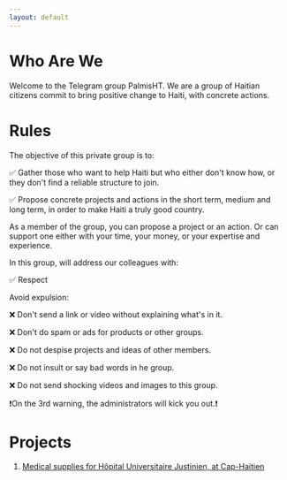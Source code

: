 ```yaml
---
layout: default
---
```


# Who Are We
Welcome to the Telegram group PalmisHT. We are a group of Haitian citizens commit to bring positive change to Haiti, with concrete actions. 

# Rules 
The objective of this private group is to:

✅ Gather those who want to help Haiti but who either don't know how, or they don't find a reliable structure to join.

✅ Propose concrete projects and actions in the short term, medium and long term, in order to make Haiti a truly good country.

As a member of the group, you can propose a project or an action.
Or can support one either with your time, your money, or your expertise and experience.

In this group, will address our colleagues with:

✅ Respect


Avoid expulsion:

❌ Don't send a link or video without explaining what's in it.

❌ Don't do spam or ads for products or other groups.

❌ Do not despise projects and ideas of other members.

❌ Do not insult or say bad words in he group.

❌ Do not send shocking videos and images to this group.

❗️On the 3rd warning, the administrators will kick you out.❗

# Projects 
1. [Medical supplies for Hôpital Universitaire Justinien, at Cap-Haitien](./justinien_en.html)
